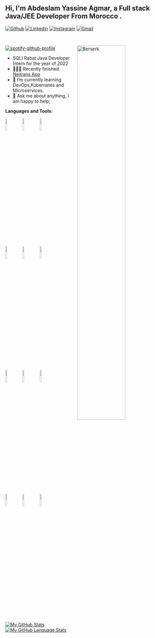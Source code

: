 <!-- Your title -->
## Hi, I'm Abdeslam Yassine Agmar, a Full stack Java/JEE Developer From Morocco .



[![Github](https://img.shields.io/badge/-Github-000?style=flat&logo=Github&logoColor=white)](https://github.com/Agmaromatic)
[![Linkedin](https://img.shields.io/badge/-LinkedIn-blue?style=flat&logo=Linkedin&logoColor=white)](https://www.linkedin.com/in/agmaromatic/)
[![Instagram](https://img.shields.io/badge/-Instagram-c13584?style=flat&labelColor=c13584&logo=instagram&logoColor=white)](https://instagram.com/abdeslamagmar/)
[![Gmail](https://img.shields.io/badge/-Gmail-c14438?style=flat&logo=Gmail&logoColor=white)](mailto:abdeslamagmar@gmail.com)


&nbsp;


<!-- Any image aligned to the right. Beware the width -->
<img width="55%" align="right" alt="Berserk" src="https://i.vgy.me/wiVrLB.png" />

[![spotify-github-profile](https://spotify-github-profile.vercel.app/api/view?uid=9baz0e41fu8kxhe62jzncins6&cover_image=true&theme=default&bar_color=53b14f&bar_color_cover=false)](https://spotify-github-profile.vercel.app/api/view?uid=9baz0e41fu8kxhe62jzncins6&redirect=true)

- SQLI Rabat Java Developer Intern for the year of 2022
- 👨🏽‍💻 Recently finished [Nejtrans App](https://github.com/Agmaromatic/nejtrans-BACK)
- 🌱 I’m currently learning DevOps,Kubernetes and Microservices. 
- 💬 Ask me about anything, I am happy to help;

**Languages and Tools:** 

<p>


  <code><img width="10%" src="https://www.vectorlogo.zone/logos/java/java-ar21.svg"></code>
<code><img width="10%" src="https://www.vectorlogo.zone/logos/springio/springio-ar21.svg"></code>
 <code><img width="10%" src="https://www.vectorlogo.zone/logos/angular/angular-ar21.svg"></code>
	
  <code><img width="10%" src="https://www.vectorlogo.zone/logos/docker/docker-ar21.svg"></code>
  <code><img width="10%" src="https://www.vectorlogo.zone/logos/kubernetes/kubernetes-ar21.svg"></code>
  <code><img width="10%" src="https://www.vectorlogo.zone/logos/json/json-ar21.svg"></code>
  <br />
  <code><img width="10%" src="https://www.vectorlogo.zone/logos/mysql/mysql-ar21.svg"></code>
  <code><img width="10%" src="https://www.vectorlogo.zone/logos/postgresql/postgresql-horizontal.svg"></code>
  <code><img width="10%" src="https://www.vectorlogo.zone/logos/hibernate/hibernate-ar21.svg"></code>
  <br />
  <code><img width="10%" src="https://www.vectorlogo.zone/logos/git-scm/git-scm-ar21.svg"></code>
  <code><img width="10%" src="https://www.vectorlogo.zone/logos/yaml/yaml-ar21.svg"></code>
  <code><img width="10%" src="https://www.vectorlogo.zone/logos/gnu_bash/gnu_bash-ar21.svg"></code>
</p>







	

[![My GitHub Stats](https://github-readme-stats.vercel.app/api/?username=Agmaromatic&count_private=true&theme=tokyonight&showicons=true)]()
[![My GitHub Language Stats](https://github-readme-stats.vercel.app/api/top-langs/?username=Agmaromatic&langs_count=5&theme=tokyonight)]()


